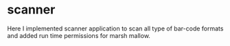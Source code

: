 # scanner
Here I implemented scanner application to scan all type of bar-code formats and added run time permissions for marsh mallow.
